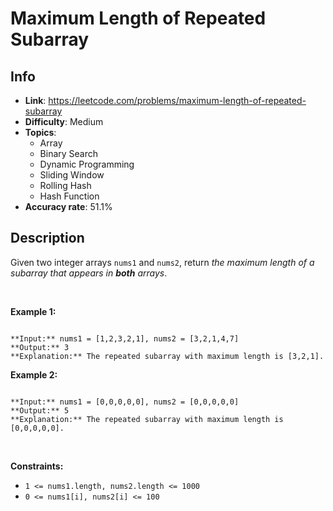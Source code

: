 # Maximum Length of Repeated Subarray

## Info  
- **Link**: https://leetcode.com/problems/maximum-length-of-repeated-subarray
- **Difficulty**: Medium  
- **Topics**:   
    - Array
    - Binary Search
    - Dynamic Programming
    - Sliding Window
    - Rolling Hash
    - Hash Function
- **Accuracy rate**: 51.1%  

## Description  
    
Given two integer arrays `nums1` and `nums2`, return *the maximum length of a subarray that appears in **both** arrays*.


 


**Example 1:**



```

**Input:** nums1 = [1,2,3,2,1], nums2 = [3,2,1,4,7]
**Output:** 3
**Explanation:** The repeated subarray with maximum length is [3,2,1].

```

**Example 2:**



```

**Input:** nums1 = [0,0,0,0,0], nums2 = [0,0,0,0,0]
**Output:** 5
**Explanation:** The repeated subarray with maximum length is [0,0,0,0,0].

```

 


**Constraints:**


* `1 <= nums1.length, nums2.length <= 1000`
* `0 <= nums1[i], nums2[i] <= 100`


  
    